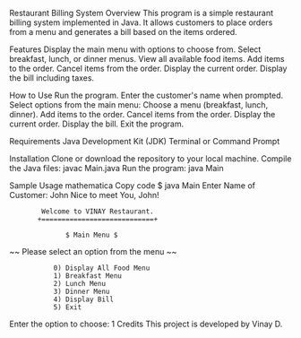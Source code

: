 

Restaurant Billing System
Overview
This program is a simple restaurant billing system implemented in Java. It allows customers to place orders from a menu and generates a bill based on the items ordered.

Features
Display the main menu with options to choose from.
Select breakfast, lunch, or dinner menus.
View all available food items.
Add items to the order.
Cancel items from the order.
Display the current order.
Display the bill including taxes.

How to Use
Run the program.
Enter the customer's name when prompted.
Select options from the main menu:
Choose a menu (breakfast, lunch, dinner).
Add items to the order.
Cancel items from the order.
Display the current order.
Display the bill.
Exit the program.

Requirements
Java Development Kit (JDK)
Terminal or Command Prompt

Installation
Clone or download the repository to your local machine.
Compile the Java files: javac Main.java
Run the program: java Main

Sample Usage
mathematica
Copy code
$ java Main
Enter Name of Customer: John
Nice to meet You, John!

            Welcome to VINAY Restaurant.
           +============================+

                  $ Main Menu $

  ~~ Please select an option from the menu ~~

               0) Display All Food Menu
               1) Breakfast Menu
               2) Lunch Menu
               3) Dinner Menu
               4) Display Bill
               5) Exit

Enter the option to choose: 1
Credits
This project is developed by Vinay D.


